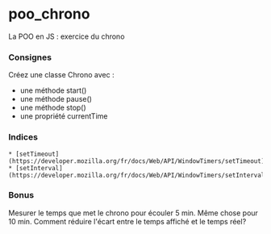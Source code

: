 # poo_chrono
La POO en JS : exercice du chrono     

### Consignes
Créez une classe Chrono avec :

* une méthode start()
* une méthode pause()
* une méthode stop()
* une propriété currentTime    

### Indices
    * [setTimeout](https://developer.mozilla.org/fr/docs/Web/API/WindowTimers/setTimeout)
    * [setInterval](https://developer.mozilla.org/fr/docs/Web/API/WindowTimers/setInterval)
    
### Bonus
Mesurer le temps que met le chrono pour écouler 5 min. Même chose pour 10 min. Comment réduire l'écart entre le temps affiché et le temps réel? 
